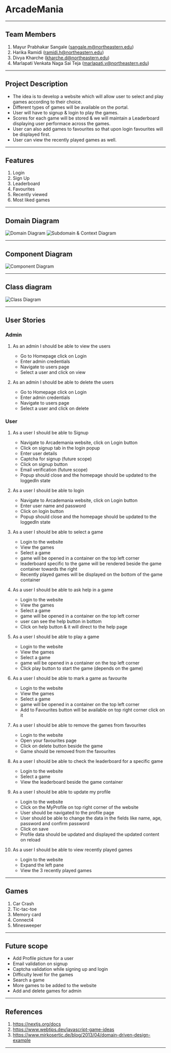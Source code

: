 # ArcadeMania

-----------------------------------------------------------------------------------------------------------------

## Team Members

1. Mayur Prabhakar Sangale    (sangale.m@northeastern.edu)
2. Harika Ramidi    (ramidi.h@northeastern.edu)
3. Divya Kharche     (kharche.d@northeastern.edu)
4. Marlapati Venkata Naga Sai Teja (marlapati.v@northeastern.edu)

-----------------------------------------------------------------------------------------------------------------

## Project Description

* The idea is to develop a website which will allow user to select and play games according to their choice.
* Different types of games will be available on the portal.
* User will have to signup & login to play the games.
* Scores for each game will be stored & we will maintain a Leaderboard displaying user performace across the games.
* User can also add games to favourites so that upon login favourites will be displayed first.
* User can view the recently played games as well.

-----------------------------------------------------------------------------------------------------------------

## Features

1. Login
2. Sign Up
3. Leaderboard
4. Favourites
5. Recently viewed
6. Most liked games

-----------------------------------------------------------------------------------------------------------------

## Domain Diagram

![Domain Diagram](diagrams/Domain.png)
![Subdomain & Context Diagram](diagrams/Domain%20Context.png)

-----------------------------------------------------------------------------------------------------------------

## Component Diagram

![Component Diagram](diagrams/Component%20Diagram.png)

-----------------------------------------------------------------------------------------------------------------

## Class diagram

![Class Diagram](https://user-images.githubusercontent.com/113252176/199360531-e488671f-7673-486e-a3ea-590b57a6c8d5.png)

-----------------------------------------------------------------------------------------------------------------

## User Stories

### Admin

1. As an admin I should be able to view the users
    * Go to Homepage click on Login
    * Enter admin credentials
    * Navigate to users page
    * Select a user and click on view

2. As an admin I should be able to delete the users
    * Go to Homepage click on Login
    * Enter admin credentials
    * Navigate to users page
    * Select a user and click on delete

### User

1. As a user I should be able to Signup
    * Navigate to Arcademania website, click on Login button
    * Click on signup tab in the login popup
    * Enter user details
    * Captcha for signup (future scope)
    * Click on signup button
    * Email verification (future scope)
    * Popup should close and the homepage should be updated to the loggedIn state

2. As a user I should be able to login
    * Navigate to Arcademania website, click on Login button
    * Enter user name and password
    * Click on login button
    * Popup should close and the homepage should be updated to the loggedIn state

3. As a user I should be able to select a game
    * Login to the website
    * View the games
    * Select a game
    * game will be opened in a container on the top left corner
    * leaderboard specific to the game will be rendered beside the game container towards the right
    * Recently played games will be displayed on the bottom of the game container

4. As a user I should be able to ask help in a game
    * Login to the website
    * View the games
    * Select a game
    * game will be opened in a container on the top left corner
    * user can see the help button in bottom
    * Click on help button & it will direct to the help page
5. As a user I should be able to play a game
    * Login to the website
    * View the games
    * Select a game
    * game will be opened in a container on the top left corner
    * Click play button to start the game (depends on the game)

6. As a user I should be able to mark a game as favourite
    * Login to the website
    * View the games
    * Select a game
    * game will be opened in a container on the top left corner
    * Add to Favourites button will be available on top right corner click on it

7. As a user I should be able to remove the games from favourites
    * Login to the website
    * Open your favourites page
    * Click on delete button beside the game
    * Game should be removed from the favourites

8. As a user I should be able to check the leaderboard for a specific game
    * Login to the website
    * Select a game
    * View the leaderboard beside the game container

9. As a user I should be able to update my profile
    * Login to the website
    * Click on the MyProfile on top right corner of the website
    * User should be navigated to the profile page
    * User should be able to change the data in the fields like name, age, password and confirm password
    * Click on save
    * Profile data should be updated and displayed the updated content on reload

10. As a user I should be able to view recently played games
    * Login to the website
    * Expand the left pane
    * View the 3 recently played games

-----------------------------------------------------------------------------------------------------------------

## Games

1. Car Crash
2. Tic-tac-toe
3. Memory card
4. Connect4
5. Minesweeper

-----------------------------------------------------------------------------------------------------------------

## Future scope

* Add Profile picture for a user
* Email validation on signup
* Captcha validation while signing up and login
* Difficulty level for the games
* Search a game
* More games to be added to the website
* Add and delete games for admin

-----------------------------------------------------------------------------------------------------------------

## References

1. <https://nextjs.org/docs>
2. <https://www.webtips.dev/javascript-game-ideas>
3. <https://www.mirkosertic.de/blog/2013/04/domain-driven-design-example>

-----------------------------------------------------------------------------------------------------------------
